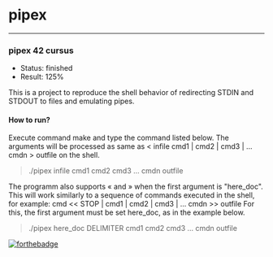 # pipex
---
### pipex 42 cursus
- Status: finished
- Result: 125%

This is a project to reproduce the shell behavior of redirecting STDIN and STDOUT to files and emulating pipes.

#### How to run?
Execute command make and type the command listed below. The arguments will be processed as same as < infile cmd1 | cmd2 | cmd3 | ... cmdn > outfile on the shell.

> ./pipex infile cmd1 cmd2 cmd3 ... cmdn outfile

The programm also supports « and » when the first argument is "here_doc". This will work similarly to a sequence of commands executed in the shell, for example: cmd << STOP | cmd1 | cmd2 | cmd3 | ... cmdn >> outfile
For this, the first argument must be set here_doc, as in the example below.

> ./pipex here_doc DELIMITER cmd1 cmd2 cmd3 ... cmdn outfile

[![forthebadge](https://forthebadge.com/images/badges/made-with-c.svg)](https://forthebadge.com)
